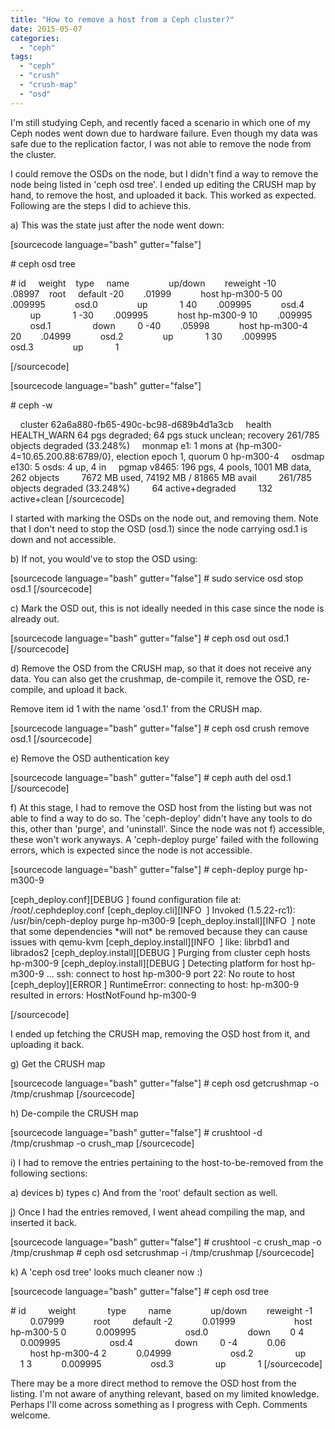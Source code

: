 ```yaml
---
title: "How to remove a host from a Ceph cluster?"
date: 2015-05-07
categories:
  - "ceph"
tags:
  - "ceph"
  - "crush"
  - "crush-map"
  - "osd"
---
```

<!--more-->
I'm still studying Ceph, and recently faced a scenario in which one of my Ceph nodes went down due to hardware failure. Even though my data was safe due to the replication factor, I was not able to remove the node from the cluster.

I could remove the OSDs on the node, but I didn't find a way to remove the node being listed in 'ceph osd tree'. I ended up editing the CRUSH map by hand, to remove the host, and uploaded it back. This worked as expected. Following are the steps I did to achieve this.

a) This was the state just after the node went down:

\[sourcecode language="bash" gutter="false"\]

\# ceph osd tree

\# id     weight    type     name                up/down        reweight -10        .08997    root     default -20        .01999            host hp-m300-5 00        .009995            osd.0                up             1 40        .009995            osd.4                up             1 -30        .009995            host hp-m300-9 10        .009995            osd.1                 down         0 -40        .05998            host hp-m300-4 20        .04999            osd.2                up             1 30        .009995            osd.3                up             1

\[/sourcecode\]

\[sourcecode language="bash" gutter="false"\]

\# ceph -w

    cluster 62a6a880-fb65-490c-bc98-d689b4d1a3cb     health HEALTH\_WARN 64 pgs degraded; 64 pgs stuck unclean; recovery 261/785 objects degraded (33.248%)     monmap e1: 1 mons at {hp-m300-4=10.65.200.88:6789/0}, election epoch 1, quorum 0 hp-m300-4     osdmap e130: 5 osds: 4 up, 4 in     pgmap v8465: 196 pgs, 4 pools, 1001 MB data, 262 objects         7672 MB used, 74192 MB / 81865 MB avail         261/785 objects degraded (33.248%)         64 active+degraded         132 active+clean \[/sourcecode\]

I started with marking the OSDs on the node out, and removing them. Note that I don't need to stop the OSD (osd.1) since the node carrying osd.1 is down and not accessible.

b) If not, you would've to stop the OSD using:

\[sourcecode language="bash" gutter="false"\] # sudo service osd stop osd.1 \[/sourcecode\]

c) Mark the OSD out, this is not ideally needed in this case since the node is already out.

\[sourcecode language="bash" gutter="false"\] # ceph osd out osd.1 \[/sourcecode\]

d) Remove the OSD from the CRUSH map, so that it does not receive any data. You can also get the crushmap, de-compile it, remove the OSD, re-compile, and upload it back.

Remove item id 1 with the name 'osd.1' from the CRUSH map.

\[sourcecode language="bash" gutter="false"\] # ceph osd crush remove osd.1 \[/sourcecode\]

e) Remove the OSD authentication key

\[sourcecode language="bash" gutter="false"\] # ceph auth del osd.1 \[/sourcecode\]

f) At this stage, I had to remove the OSD host from the listing but was not able to find a way to do so. The 'ceph-deploy' didn't have any tools to do this, other than 'purge', and 'uninstall'. Since the node was not f) accessible, these won't work anyways. A 'ceph-deploy purge' failed with the following errors, which is expected since the node is not accessible.

\[sourcecode language="bash" gutter="false"\] # ceph-deploy purge hp-m300-9

\[ceph\_deploy.conf\]\[DEBUG \] found configuration file at: /root/.cephdeploy.conf \[ceph\_deploy.cli\]\[INFO  \] Invoked (1.5.22-rc1): /usr/bin/ceph-deploy purge hp-m300-9 \[ceph\_deploy.install\]\[INFO  \] note that some dependencies \*will not\* be removed because they can cause issues with qemu-kvm \[ceph\_deploy.install\]\[INFO  \] like: librbd1 and librados2 \[ceph\_deploy.install\]\[DEBUG \] Purging from cluster ceph hosts hp-m300-9 \[ceph\_deploy.install\]\[DEBUG \] Detecting platform for host hp-m300-9 ... ssh: connect to host hp-m300-9 port 22: No route to host \[ceph\_deploy\]\[ERROR \] RuntimeError: connecting to host: hp-m300-9 resulted in errors: HostNotFound hp-m300-9

\[/sourcecode\]

I ended up fetching the CRUSH map, removing the OSD host from it, and uploading it back.

g) Get the CRUSH map

\[sourcecode language="bash" gutter="false"\] # ceph osd getcrushmap -o /tmp/crushmap \[/sourcecode\]

h) De-compile the CRUSH map

\[sourcecode language="bash" gutter="false"\] # crushtool -d /tmp/crushmap -o crush\_map \[/sourcecode\]

i) I had to remove the entries pertaining to the host-to-be-removed from the following sections:

a) devices b) types c) And from the 'root' default section as well.

j) Once I had the entries removed, I went ahead compiling the map, and inserted it back.

\[sourcecode language="bash" gutter="false"\] # crushtool -c crush\_map -o /tmp/crushmap # ceph osd setcrushmap -i /tmp/crushmap \[/sourcecode\]

k) A 'ceph osd tree' looks much cleaner now :)

\[sourcecode language="bash" gutter="false"\] # ceph osd tree

\# id         weight             type         name                up/down        reweight -1             0.07999            root         default -2            0.01999                        host hp-m300-5 0            0.009995                    osd.0                down        0 4            0.009995                    osd.4                 down         0 -4            0.06                        host hp-m300-4 2            0.04999                        osd.2                 up             1 3            0.009995                    osd.3                 up             1 \[/sourcecode\]

There may be a more direct method to remove the OSD host from the listing. I'm not aware of anything relevant, based on my limited knowledge. Perhaps I'll come across something as I progress with Ceph. Comments welcome.
